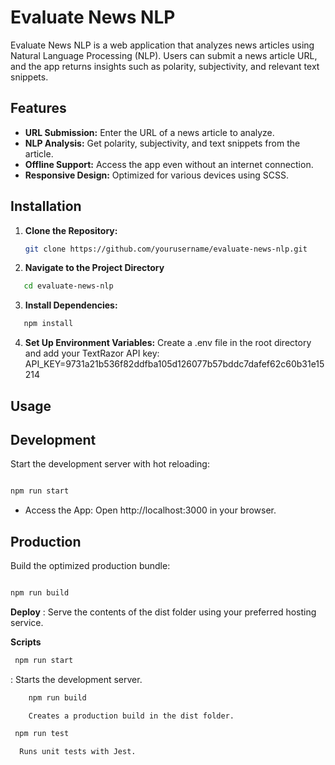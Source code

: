 # Evaluate News NLP

Evaluate News NLP is a web application that analyzes news articles using Natural Language Processing (NLP). Users can submit a news article URL, and the app returns insights such as polarity, subjectivity, and relevant text snippets.

## Features

- **URL Submission:** Enter the URL of a news article to analyze.
- **NLP Analysis:** Get polarity, subjectivity, and text snippets from the article.
- **Offline Support:** Access the app even without an internet connection.
- **Responsive Design:** Optimized for various devices using SCSS.

## Installation

1. **Clone the Repository:**
   ```bash
   git clone https://github.com/yourusername/evaluate-news-nlp.git
   ```
2. **Navigate to the Project Directory**

```bash
   cd evaluate-news-nlp
```

3. **Install Dependencies:**

```bash
   npm install
```

4. **Set Up Environment Variables:**
   Create a .env file in the root directory and add your TextRazor API key:
   API_KEY=9731a21b536f82ddfba105d126077b57bddc7dafef62c60b31e15214

## Usage

## Development

Start the development server with hot reloading:

```bash

npm run start

```

- Access the App: Open http://localhost:3000 in your browser.

## Production

Build the optimized production bundle:

```bash

npm run build

```

**Deploy** : Serve the contents of the dist folder using your preferred hosting service.

**Scripts**

   ```bash
    npm run start
```
: Starts the development server.
```bash
    npm run build
  ```
        Creates a production build in the dist folder.

```bash
 npm run test
```

      Runs unit tests with Jest.

